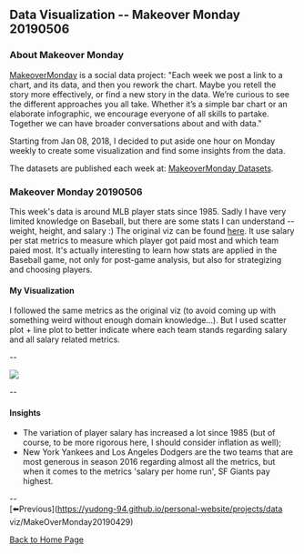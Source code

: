 <head>
  <!-- Global site tag (gtag.js) - Google Analytics -->
<script async src="https://www.googletagmanager.com/gtag/js?id=UA-112502179-1"></script>
<script>
  window.dataLayer = window.dataLayer || [];
  function gtag(){dataLayer.push(arguments);}
  gtag('js', new Date());

  gtag('config', 'UA-112502179-1');
</script>
</head>


## Data Visualization -- Makeover Monday 20190506

### About Makeover Monday

[MakeoverMonday](http://www.makeovermonday.co.uk/) is a social data project:
"Each week we post a link to a chart, and its data, and then you rework the chart.
Maybe you retell the story more effectively, or find a new story in the data.
We’re curious to see the different approaches you all take. Whether it’s a simple bar chart or an elaborate infographic, we encourage everyone of all skills to partake.
Together we can have broader conversations about and with data."

Starting from Jan 08, 2018, I decided to put aside one hour on Monday weekly to create some visualization and find some insights from the data.

The datasets are published each week at: [MakeoverMonday Datasets](http://www.makeovermonday.co.uk/data/).

### Makeover Monday 20190506

This week's data is around MLB player stats since 1985. Sadly I have very limited knowledge on Baseball, but there are some stats I can understand -- weight, height, and salary :) The original viz can be found [here](https://visual.ly/community/infographic/sports/mlb-hitting-stats-2013). It use salary per stat metrics to measure which player got paid most and which team paied most. It's actually interesting to learn how stats are applied in the Baseball game, not only for post-game analysis, but also for strategizing and choosing players.  

#### My Visualization

I followed the same metrics as the original viz (to avoid coming up with something weird without enough domain knowledge...). But I used scatter plot + line plot to better indicate where each team stands regarding salary and all salary related metrics.  

--  
<div class='tableauPlaceholder' id='viz1557194124241' style='position: relative'>
<noscript><a href='#'>
  <img alt=' ' src='https:&#47;&#47;public.tableau.com&#47;static&#47;images&#47;ma&#47;makeovermonday0506&#47;MLBTeamSalary&#47;1_rss.png' style='border: none' />
</a></noscript>
<object class='tableauViz'  style='display:none;'>
  <param name='host_url' value='https%3A%2F%2Fpublic.tableau.com%2F' />
  <param name='embed_code_version' value='3' /> 
  <param name='site_root' value='' />
  <param name='name' value='makeovermonday0506&#47;MLBTeamSalary' />
  <param name='tabs' value='no' />
  <param name='toolbar' value='yes' />
  <param name='static_image' value='https:&#47;&#47;public.tableau.com&#47;static&#47;images&#47;ma&#47;makeovermonday0506&#47;MLBTeamSalary&#47;1.png' />
  <param name='animate_transition' value='yes' />
  <param name='display_static_image' value='yes' />
  <param name='display_spinner' value='yes' />
  <param name='display_overlay' value='yes' />
  <param name='display_count' value='yes' />
</object></div>              
<script type='text/javascript'>          
  var divElement = document.getElementById('viz1557194124241');       
  var vizElement = divElement.getElementsByTagName('object')[0];        
  vizElement.style.width='800px';vizElement.style.height='627px';       
  var scriptElement = document.createElement('script');                  
  scriptElement.src = 'https://public.tableau.com/javascripts/api/viz_v1.js';    
  vizElement.parentNode.insertBefore(scriptElement, vizElement);              
</script>
  
--  

#### Insights
* The variation of player salary has increased a lot since 1985 (but of course, to be more rigorous here, I should consider inflation as well);   
* New York Yankees and Los Angeles Dodgers are the two teams that are most generous in season 2016 regarding almost all the metrics, but when it comes to the metrics 'salary per home run', SF Giants pay highest.  

--  
[⬅️Previous](https://yudong-94.github.io/personal-website/projects/data viz/MakeOverMonday20190429)
  
[Back to Home Page](https://yudong-94.github.io/personal-website/)

